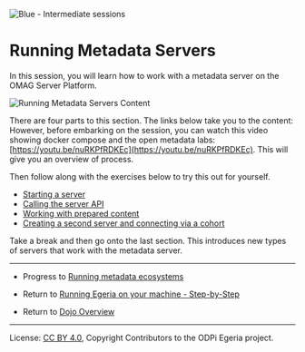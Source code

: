<!-- SPDX-License-Identifier: CC-BY-4.0 -->
<!-- Copyright Contributors to the ODPi Egeria project 2020. -->

![Blue - Intermediate sessions](egeria-dojo-session-coding-blue-intermediate-session.png)

# Running Metadata Servers

In this session, you will learn how to work with a metadata server on the OMAG Server Platform.

![Running Metadata Servers Content](egeria-dojo-day-1-3-2-running-metadata-servers.png)

There are four parts to this section.  The links below take you to the content:
However, before embarking on the session, you can watch this video
showing docker compose and the open metadata labs: [https://youtu.be/nuRKPfRDKEc](https://youtu.be/nuRKPfRDKEc).
This will give you an overview of process.

Then follow along with the exercises below to try this out for yourself.

* [Starting a server](egeria-dojo-day-1-3-2-1-starting-the-server.md)
* [Calling the server API](egeria-dojo-day-1-3-2-2-calling-server-api.md)
* [Working with prepared content](egeria-dojo-day-1-3-2-3-working-with-archives.md)
* [Creating a second server and connecting via a cohort](egeria-dojo-day-1-3-2-4-second-server.md)

Take a break and then go onto the last section.
This introduces new types of servers that work with the metadata server.

----
* Progress to [Running metadata ecosystems](egeria-dojo-day-1-3-3-running-metadata-ecosystems.md)


* Return to [Running Egeria on your machine - Step-by-Step](egeria-dojo-day-1-3-running-egeria.md)
* Return to [Dojo Overview](.)

----
License: [CC BY 4.0](https://creativecommons.org/licenses/by/4.0/),
Copyright Contributors to the ODPi Egeria project.
